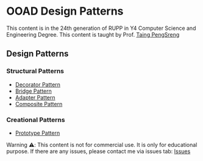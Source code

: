# OOAD Design Patterns
This content is in the 24th generation of RUPP in Y4 Computer Science and Engineering Degree. This content is taught by Prof. [Taing PengSreng](https://github.com/taingp)

## Design Patterns
### Structural Patterns
- [Decorator Pattern](./decorator)
- [Bridge Pattern](./bridge)
- [Adapter Pattern](./adapter)
- [Composite Pattern](./composite)

### Creational Patterns
- [Prototype Pattern](./prototype)

Warning ⚠️: This content is not for commercial use. It is only for educational purpose. If there are any issues, please contact me via issues tab: [Issues](/issues)